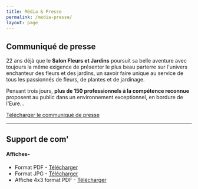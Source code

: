 ```yaml
---
title: Média & Presse
permalink: /media-presse/
layout: page
---
```


## Communiqué de presse

22 ans déjà que le **Salon Fleurs et Jardins** poursuit sa belle aventure avec toujours la même exigence de présenter le plus beau parterre sur l'univers enchanteur des fleurs et des jardins, un savoir faire unique au service de tous les passionnés de fleurs, de plantes et de jardinage.

Pensant trois jours, **plus de 150 professionnels à la compétence reconnue** proposent au public dans un environnement exceptionnel, en bordure de l'Eure...

[Télécharger le communiqué de presse]()

<hr>

## Support de com'

#### Affiches-
- Format PDF - [Télécharger](/assets/medias/affiche-2018.pdf)
- Format JPG - [Télécharger](/assets/medias/affiche-2018.jpg)
- Affiche 4x3 format PDF - [Télécharger](/assets/medias/affiche-2018-4x3.pdf)
